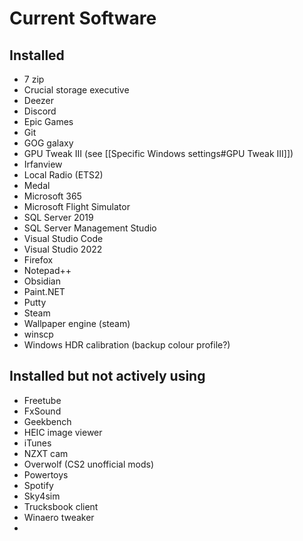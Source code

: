 # Current Software
 
## Installed
* 7 zip
* Crucial storage executive
* Deezer
* Discord
* Epic Games
* Git
* GOG galaxy
* GPU Tweak III (see [[Specific Windows settings#GPU Tweak III]])
* Irfanview
* Local Radio (ETS2)
* Medal
* Microsoft 365
* Microsoft Flight Simulator
* SQL Server 2019
* SQL Server Management Studio
* Visual Studio Code
* Visual Studio 2022
* Firefox
* Notepad++
* Obsidian
* Paint.NET
* Putty
* Steam
* Wallpaper engine (steam)
* winscp
* Windows HDR calibration (backup colour profile?)



## Installed but not actively using
* Freetube
* FxSound
* Geekbench
* HEIC image viewer
* iTunes
* NZXT cam
* Overwolf (CS2 unofficial mods)
* Powertoys
* Spotify
* Sky4sim
* Trucksbook client
* Winaero tweaker
* 

